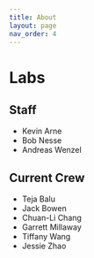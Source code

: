 ```yaml
---
title: About
layout: page
nav_order: 4
---
```


# Labs

## Staff

- Kevin Arne
- Bob Nesse
- Andreas Wenzel

## Current Crew

- Teja Balu
- Jack Bowen
- Chuan-Li Chang
- Garrett Millaway
- Tiffany Wang
- Jessie Zhao
